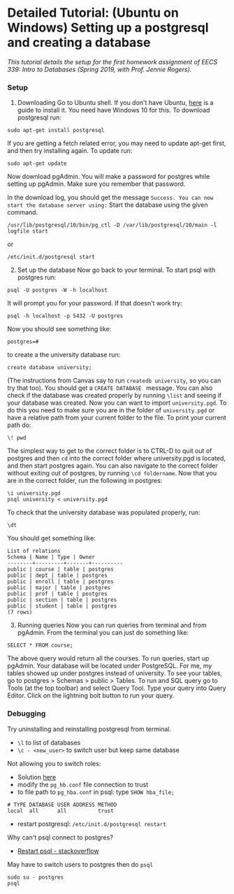 # Detailed Tutorial: (Ubuntu on Windows) Setting up a postgresql and creating a database
*This tutorial details the setup for the first homework assignment of EECS 339: Intro to Databases (Spring 2019, with Prof. Jennie Rogers).*
### Setup
1) Downloading
Go to Ubuntu shell. If you don't have Ubuntu, [here](https://www.howtogeek.com/249966/how-to-install-and-use-the-linux-bash-shell-on-windows-10/) is a guide to install it. You need have Windows 10 for this. 
To download postgresql run:
```
sudo apt-get install postgresql
```
If you are getting a fetch related error, you may need to update apt-get first, and then try installing again. To update run:
```
sudo apt-get update
```
Now download pgAdmin. You will make a password for postgres while setting up pgAdmin. Make sure you remember that password. 

In the download log, you should get the message `Success. You can now start the database server using:`
Start the database using the given command. 
```
/usr/lib/postgresql/10/bin/pg_ctl -D /var/lib/postgresql/10/main -l logfile start
```
or 
```
/etc/init.d/postgresql start
```

2) Set up the database
Now go back to your terminal. To start psql with postgres run:
```
psql -U postgres -W -h localhost
```
It will prompt you for your password. If that doesn't work try:
```
psql -h localhost -p 5432 -U postgres
```
Now you should see something like:
```
postgres=#
```
to create a the university database run:
```
create database university;
```
(The instructions from Canvas say to run `createdb university`, so you can try that too). 
You should get a `CREATE DATABASE ` message. You can also check if the database was created properly by running `\list` and seeing if your database was created. 
Now you can want to import `university.pgd`.
To do this you need to make sure you are in the folder of `university.pgd` or have a relative path from your current folder to the file.
To print your current path do:
```
\! pwd
```
The simplest way to get to the correct folder is to CTRL-D to quit out of postgres and then `cd` into the correct folder where university.pgd is located, and then start postgres again. 
You can also navigate to the correct folder without exiting out of postgres, by running `\cd foldername`.
Now that you are in the correct folder, run the following in postgres:
```
\i university.pgd
psql university < university.pgd
```
To check that the university database was populated properly, run:
```
\dt
```
You should get something like:
```
List of relations
Schema | Name | Type | Owner
--------+---------+-------+----------
public | course | table | postgres
public | dept | table | postgres
public | enroll | table | postgres
public | major | table | postgres
public | prof | table | postgres
public | section | table | postgres
public | student | table | postgres
(7 rows)
```

3) Running queries
Now you can run queries from terminal and from pgAdmin.
From the terminal you can just do something like:
```
SELECT * FROM course;
```
The above query would return all the courses.
To run queries, start up pgAdmin. Your database will be located under PostgreSQL. For me, my tables showed up under postgres instead of university. To see your tables, go to postgres > Schemas > public > Tables. To run and SQL query go to Tools (at the top toolbar) and select Query Tool. Type your query into Query Editor. Click on the lightning bolt button to run your query.



### Debugging

Try uninstalling and reinstalling postgresql from terminal.

- `\l` to list of databases
- `\c - <new_user>` to switch user but keep same database

Not allowing you to switch roles:
- Solution [here](https://gist.github.com/AtulKsol/4470d377b448e56468baef85af7fd614)
- modify the `pg_hb.conf` file connection to trust
- to file path to `pg_hba.conf` in psql: type `SHOW hba_file;`
```
# TYPE DATABASE USER ADDRESS METHOD
local  all      all          trust
```
- restart postgresql: `/etc/init.d/postgresql restart`

Why can't psql connect to postgres?
- [Restart psql - stackoverflow](https://stackoverflow.com/a/49860500)

May have to switch users to postgres then do `psql`
```
sudo su - postgres
psql
```
